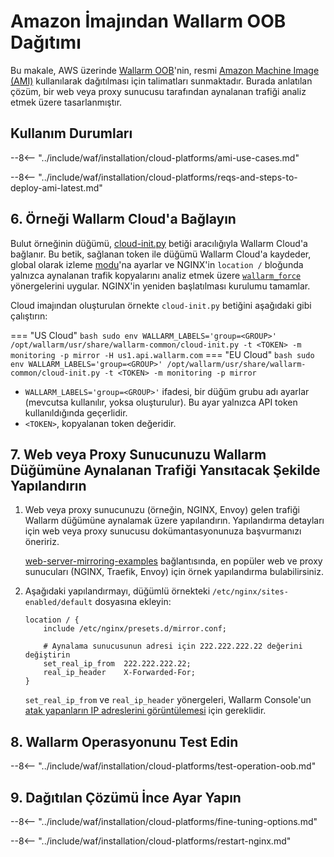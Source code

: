 [link-ssh-keys]:            https://docs.aws.amazon.com/AWSEC2/latest/UserGuide/get-set-up-for-amazon-ec2.html#create-a-key-pair
[link-sg]:                  https://docs.aws.amazon.com/en_us/AWSEC2/latest/UserGuide/get-set-up-for-amazon-ec2.html#create-a-base-security-group
[link-launch-instance]:     https://docs.aws.amazon.com/AWSEC2/latest/UserGuide/EC2_GetStarted.html#ec2-launch-instance

[anchor1]:      #2-create-a-security-group
[anchor2]:      #1-create-a-pair-of-ssh-keys-in-aws

[img-create-sg]:                ../../../images/installation-ami/common/create_sg.png
[versioning-policy]:            ../../../updating-migrating/versioning-policy.md#version-list
[img-wl-console-users]:         ../../../images/check-user-no-2fa.png
[img-create-wallarm-node]:      ../../../images/user-guides/nodes/create-cloud-node.png
[deployment-platform-docs]:     ../../../installation/supported-deployment-options.md
[node-token]:                       ../../../quickstart.md#deploy-the-wallarm-filtering-node
[api-token]:                        ../../../user-guides/settings/api-tokens.md
[wallarm-token-types]:              ../../../user-guides/nodes/nodes.md#api-and-node-tokens-for-node-creation
[platform]:                         ../../../installation/supported-deployment-options.md
[ptrav-attack-docs]:                ../../../attacks-vulns-list.md#path-traversal
[attacks-in-ui-image]:              ../../../images/admin-guides/test-attacks-quickstart.png
[wallarm-nginx-directives]:         ../../../admin-en/configure-parameters-en.md
[autoscaling-docs]:                 ../../../admin-en/installation-guides/amazon-cloud/autoscaling-overview.md
[real-ip-docs]:                     ../../../admin-en/using-proxy-or-balancer-en.md
[allocate-memory-docs]:             ../../../admin-en/configuration-guides/allocate-resources-for-node.md
[limiting-request-processing]:      ../../../user-guides/rules/configure-overlimit-res-detection.md
[logs-docs]:                        ../../../admin-en/configure-logging.md
[oob-advantages-limitations]:       ../overview.md#limitations
[wallarm-mode]:                     ../../../admin-en/configure-wallarm-mode.md
[wallarm-api-via-proxy]:            ../../../admin-en/configuration-guides/access-to-wallarm-api-via-proxy.md
[img-grouped-nodes]:                ../../../images/user-guides/nodes/grouped-nodes.png
[cloud-init-spec]:                  ../../cloud-platforms/cloud-init.md
[wallarm_force_directive]:          ../../../admin-en/configure-parameters-en.md#wallarm_force
[web-server-mirroring-examples]:    overview.md#configuration-examples-for-traffic-mirroring
[ip-lists-docs]:                    ../../../user-guides/ip-lists/overview.md
[api-spec-enforcement-docs]:        ../../../api-specification-enforcement/overview.md

# Amazon İmajından Wallarm OOB Dağıtımı

Bu makale, AWS üzerinde [Wallarm OOB](overview.md)'nin, resmi [Amazon Machine Image (AMI)](https://aws.amazon.com/marketplace/pp/B073VRFXSD) kullanılarak dağıtılması için talimatları sunmaktadır. Burada anlatılan çözüm, bir web veya proxy sunucusu tarafından aynalanan trafiği analiz etmek üzere tasarlanmıştır.

## Kullanım Durumları

--8<-- "../include/waf/installation/cloud-platforms/ami-use-cases.md"

--8<-- "../include/waf/installation/cloud-platforms/reqs-and-steps-to-deploy-ami-latest.md"

## 6. Örneği Wallarm Cloud'a Bağlayın

Bulut örneğinin düğümü, [cloud-init.py][cloud-init-spec] betiği aracılığıyla Wallarm Cloud'a bağlanır. Bu betik, sağlanan token ile düğümü Wallarm Cloud'a kaydeder, global olarak izleme [modu][wallarm-mode]'na ayarlar ve NGINX'in `location /` bloğunda yalnızca aynalanan trafik kopyalarını analiz etmek üzere [`wallarm_force`][wallarm_force_directive] yönergelerini uygular. NGINX'in yeniden başlatılması kurulumu tamamlar.

Cloud imajından oluşturulan örnekte `cloud-init.py` betiğini aşağıdaki gibi çalıştırın:

=== "US Cloud"
    ``` bash
    sudo env WALLARM_LABELS='group=<GROUP>' /opt/wallarm/usr/share/wallarm-common/cloud-init.py -t <TOKEN> -m monitoring -p mirror -H us1.api.wallarm.com
    ```
=== "EU Cloud"
    ``` bash
    sudo env WALLARM_LABELS='group=<GROUP>' /opt/wallarm/usr/share/wallarm-common/cloud-init.py -t <TOKEN> -m monitoring -p mirror
    ```

* `WALLARM_LABELS='group=<GROUP>'` ifadesi, bir düğüm grubu adı ayarlar (mevcutsa kullanılır, yoksa oluşturulur). Bu ayar yalnızca API token kullanıldığında geçerlidir.
* `<TOKEN>`, kopyalanan token değeridir.

## 7. Web veya Proxy Sunucunuzu Wallarm Düğümüne Aynalanan Trafiği Yansıtacak Şekilde Yapılandırın

1. Web veya proxy sunucunuzu (örneğin, NGINX, Envoy) gelen trafiği Wallarm düğümüne aynalamak üzere yapılandırın. Yapılandırma detayları için web veya proxy sunucusu dokümantasyonunuza başvurmanızı öneririz.

    [web-server-mirroring-examples] bağlantısında, en popüler web ve proxy sunucuları (NGINX, Traefik, Envoy) için örnek yapılandırma bulabilirsiniz.
1. Aşağıdaki yapılandırmayı, düğümlü örnekteki `/etc/nginx/sites-enabled/default` dosyasına ekleyin:

    ```
    location / {
        include /etc/nginx/presets.d/mirror.conf;
        
        # Aynalama sunucusunun adresi için 222.222.222.22 değerini değiştirin
        set_real_ip_from  222.222.222.22;
        real_ip_header    X-Forwarded-For;
    }
    ```

    `set_real_ip_from` ve `real_ip_header` yönergeleri, Wallarm Console'un [atak yapanların IP adreslerini görüntülemesi][real-ip-docs] için gereklidir.

## 8. Wallarm Operasyonunu Test Edin

--8<-- "../include/waf/installation/cloud-platforms/test-operation-oob.md"

## 9. Dağıtılan Çözümü İnce Ayar Yapın

--8<-- "../include/waf/installation/cloud-platforms/fine-tuning-options.md"

--8<-- "../include/waf/installation/cloud-platforms/restart-nginx.md"